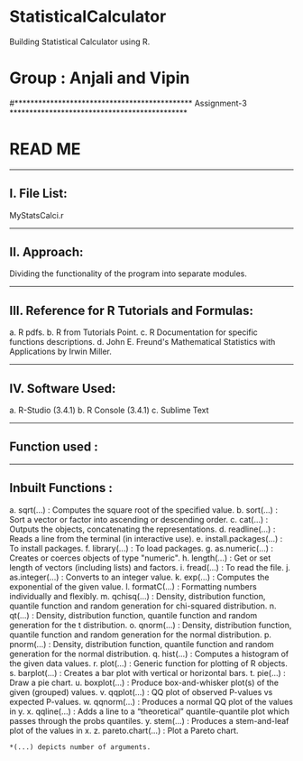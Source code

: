 # StatisticalCalculator
Building Statistical Calculator using R.


# Group : Anjali and Vipin

#********************************************* Assignment-3 *********************************************
#												READ ME 	

_____________
I. File List:
-------------
MyStatsCalci.r


_____________
II. Approach:
-------------
Dividing the functionality of the program into separate modules. 


____________________________________________
III. Reference for R Tutorials and Formulas:
--------------------------------------------
a. R pdfs.
b. R from Tutorials Point.
c. R Documentation for specific functions descriptions.
d. John E. Freund's Mathematical Statistics with Applications by Irwin Miller.


__________________
IV. Software Used:
------------------
a. R-Studio (3.4.1)
b. R Console (3.4.1)
c. Sublime Text


_______________
Function used : 
---------------

___________________
Inbuilt Functions :
-------------------

a. sqrt(...)                : Computes the square root of the specified value.
b. sort(...)                : Sort a vector or factor into ascending or descending order.
c. cat(...)                 : Outputs the objects, concatenating the representations.
d. readline(...)            : Reads a line from the terminal (in interactive use).
e. install.packages(...)	: To install packages.
f. library(...)			    : To load packages.
g. as.numeric(...)			: Creates or coerces objects of type "numeric".
h. length(...)              : Get or set length of vectors (including lists) and factors.
i. fread(...)    			: To read the file.
j. as.integer(...)          : Converts to an integer value.
k. exp(...)                 : Computes the exponential of the given value.
l. formatC(...)             : Formatting numbers individually and flexibly.
m. qchisq(...)              : Density, distribution function, quantile function and random generation for chi-squared distribution.
n. qt(...)                  : Density, distribution function, quantile function and random generation for the t distribution.
o. qnorm(...)               : Density, distribution function, quantile function and random generation for the normal distribution.
p. pnorm(...)               : Density, distribution function, quantile function and random generation for the normal distribution.
q. hist(...) 				: Computes a histogram of the given data values.
r. plot(...)				: Generic function for plotting of R objects. 
s. barplot(...)				: Creates a bar plot with vertical or horizontal bars.
t. pie(...) 				: Draw a pie chart.
u. boxplot(...) 			: Produce box-and-whisker plot(s) of the given (grouped) values.
v. qqplot(...) 				: QQ plot of observed P-values vs expected P-values.
w. qqnorm(...) 				: Produces a normal QQ plot of the values in y. 
x. qqline(...) 				: Adds a line to a “theoretical” quantile-quantile plot which passes through the probs quantiles.
y. stem(...) 				: Produces a stem-and-leaf plot of the values in x.
z. pareto.chart(...) 		: Plot a Pareto chart.

	
	*(...) depicts number of arguments.

